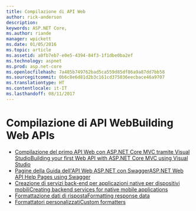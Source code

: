 ```yaml
---
title: Compilazione di API Web
author: rick-anderson
description: 
keywords: ASP.NET Core,
ms.author: riande
manager: wpickett
ms.date: 01/05/2016
ms.topic: article
ms.assetid: a8fb7eb7-e0e5-4394-84f3-1f1dbe0ba2ef
ms.technology: aspnet
ms.prod: asp.net-core
ms.openlocfilehash: 7a485b749762bad5ca559d85df86a9a87dd7bb58
ms.sourcegitcommit: 0b6c8e6d81d2b3c161cd375036eecbace46a9707
ms.translationtype: HT
ms.contentlocale: it-IT
ms.lasthandoff: 08/11/2017
---
```

# <a name="building-web-apis"></a><span data-ttu-id="5b1ba-103">Compilazione di API Web</span><span class="sxs-lookup"><span data-stu-id="5b1ba-103">Building Web APIs</span></span>

* [<span data-ttu-id="5b1ba-104">Compilazione del primo API Web con ASP.NET Core MVC tramite Visual Studio</span><span class="sxs-lookup"><span data-stu-id="5b1ba-104">Building your first Web API with ASP.NET Core MVC using Visual Studio</span></span>](../../tutorials/first-web-api.md)
* [<span data-ttu-id="5b1ba-105">Pagine della Guida dell'API Web ASP.NET con Swagger</span><span class="sxs-lookup"><span data-stu-id="5b1ba-105">ASP.NET Web API Help Pages using Swagger</span></span>](../../tutorials/web-api-help-pages-using-swagger.md)
* [<span data-ttu-id="5b1ba-106">Creazione di servizi back-end per applicazioni native per dispositivi mobili</span><span class="sxs-lookup"><span data-stu-id="5b1ba-106">Creating backend services for native mobile applications</span></span>](../../mobile/native-mobile-backend.md)
* [<span data-ttu-id="5b1ba-107">Formattazione dati di risposta</span><span class="sxs-lookup"><span data-stu-id="5b1ba-107">Formatting response data</span></span>](../models/formatting.md)
* [<span data-ttu-id="5b1ba-108">Formattatori personalizzati</span><span class="sxs-lookup"><span data-stu-id="5b1ba-108">Custom formatters</span></span>](../advanced/custom-formatters.md)

